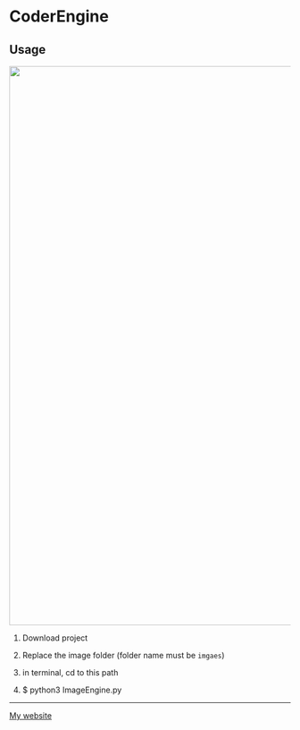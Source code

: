 # CoderEngine

## Usage

<img src="https://www.ohlulu.tw/wp-content/uploads/2019/07/EngineDemo.gif" width="1000px" />

1. Download project 

2. Replace the image folder (folder name must be `imgaes`)
3. in terminal, cd to this path
4. $ python3 ImageEngine.py

---

[My website](https://www.ohlulu.tw)

